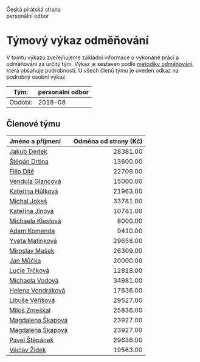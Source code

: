 Česká pirátská strana  
personální odbor

Týmový výkaz odměňování
===========================

V tomtu výkazu zveřejňujeme základní informace o vykonané práci a odměňování
za určitý tým. Výkaz je sestaven podle [metodiky odměňování][metodika],
která obsahuje podrobnosti. U všech členů týmu je uveden odkaz na podrobný osobní výkaz.

Tým:                     | personální odbor
-----------------------  | --------------------
Období:                  | 2018-08

Členové týmu
--------------

| Jméno a příjmení                        |   Odměna od strany (Kč) |
|:----------------------------------------|------------------------:|
| [Jakub Dedek](jakub-dedek/)             |                28381.00 |
| [Štěpán Drtina](stepan-drtina/)         |                13600.00 |
| [Filip Dítě](filip-dite/)               |                22709.00 |
| [Vendula Glancová](vendula-glancova/)   |                15000.00 |
| [Kateřina Hůlková](katerina-hulkova/)   |                21963.00 |
| [Michal Jokeš](michal-jokes/)           |                33781.00 |
| [Kateřina Jínová](katerina-jinova/)     |                10781.00 |
| [Michaela Kleslová](michaela-kleslova/) |                 8000.00 |
| [Adam Komenda](adam-komenda/)           |                 9410.00 |
| [Yveta Matinková](yveta-matinkova/)     |                29658.00 |
| [Miroslav Mašek](miroslav-masek/)       |                26309.00 |
| [Jan Můčka](jan-mucka/)                 |                20000.00 |
| [Lucie Trčková](lucie-trckova/)         |                12818.00 |
| [Michaela Vodová](michaela-vodova/)     |                34981.00 |
| [Helena Vondráková](helena-vondrakova/) |                17636.00 |
| [Libuše Věříšová](libuse-verisova/)     |                29527.00 |
| [Miloš Zmeškal](milos-zmeskal/)         |                25836.00 |
| [Magdalena Škapová](magdalena-skapova/) |                23927.00 |
| [Magdalena Škapová](magdalena-skapova/) |                23927.00 |
| [Pavel Štěpánek](pavel-stepanek/)       |                29636.00 |
| [Václav Žídek](vaclav-zidek/)           |                19563.00 |


[metodika]: https://redmine.pirati.cz/projects/po/wiki/Odmenovani
